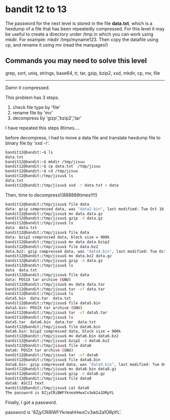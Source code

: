 # bandit 12 to 13

The password for the next level is stored in the file **data.txt**, which is a hexdump of a file that has been repeatedly compressed. For this level it may be useful to create a directory under /tmp in which you can work using mkdir. For example: mkdir /tmp/myname123. Then copy the datafile using cp, and rename it using mv (read the manpages!)

## Commands you may need to solve this level

grep, sort, uniq, strings, base64, tr, tar, gzip, bzip2, xxd, mkdir, cp, mv, file

---

Damn it compressed.

This problem has 3 steps.

1. check file type by 'file'
2. rename file by 'mv'
3. decompress by 'gizp','bzip2','tar'

I have repeated this steps 8times....

before decompress, I had to move a data file and translate hexdump file to binary file by 'xxd -r'.

```bash
bandit12@bandit:~$ ls
data.txt
bandit12@bandit:~$ mkdir /tmp/jisuu
bandit12@bandit:~$ cp data.txt  /tmp/jisuu
bandit12@bandit:~$ cd /tmp/jisuu
bandit12@bandit:/tmp/jisuu$ ls
data.txt
bandit12@bandit:/tmp/jisuu$ xxd -r data.txt > data
```

Then, time to decompress!(888888times!!!!)

```bash
bandit12@bandit:/tmp/jisuu$ file data
data: gzip compressed data, was "data2.bin", last modified: Tue Oct 16 12:00:23 2018, max compression, from Unixd
bandit12@bandit:/tmp/jisuu$ mv data data.gz
bandit12@bandit:/tmp/jisuu$ gzip -d data.gz 
bandit12@bandit:/tmp/jisuu$ ls
data  data.txt
bandit12@bandit:/tmp/jisuu$ file data
data: bzip2 compressed data, block size = 900k
bandit12@bandit:/tmp/jisuu$ mv data data.bzip2
bandit12@bandit:/tmp/jisuu$ file data.bz2 
data.bz2: gzip compressed data, was "data4.bin", last modified: Tue Oct 16 12:00:23 2018, max compression, from Unix
bandit12@bandit:/tmp/jisuu$ mv data.bz2 data.gz
bandit12@bandit:/tmp/jisuu$ gzip -d data.gz 
bandit12@bandit:/tmp/jisuu$ ls
data  data.txt
bandit12@bandit:/tmp/jisuu$ file data
data: POSIX tar archive (GNU)
bandit12@bandit:/tmp/jisuu$ mv data data.tar
bandit12@bandit:/tmp/jisuu$ tar -xf data.tar 
bandit12@bandit:/tmp/jisuu$ ls
data5.bin  data.tar  data.txt
bandit12@bandit:/tmp/jisuu$ file data5.bin 
data5.bin: POSIX tar archive (GNU)
bandit12@bandit:/tmp/jisuu$ tar -xf data5.tar 
bandit12@bandit:/tmp/jisuu$ ls
data5.tar  data6.bin  data.tar  data.txt
bandit12@bandit:/tmp/jisuu$ file data6.bin 
data6.bin: bzip2 compressed data, block size = 900k
bandit12@bandit:/tmp/jisuu$ mv data6.bin data6.bz2
bandit12@bandit:/tmp/jisuu$ bzip2 -d data6.bz2    
bandit12@bandit:/tmp/jisuu$ file data6
data6: POSIX tar archive (GNU)
bandit12@bandit:/tmp/jisuu$ tar -xf data6 
bandit12@bandit:/tmp/jisuu$ file data8.bin 
data8.bin: gzip compressed data, was "data9.bin", last modified: Tue Oct 16 12:00:23 2018, max compression, from Unix
bandit12@bandit:/tmp/jisuu$ mv data8.bin data8.gz
bandit12@bandit:/tmp/jisuu$ gzip -d data8.gz 
bandit12@bandit:/tmp/jisuu$ file data8
data8: ASCII text
bandit12@bandit:/tmp/jisuu$ cat data8
The password is 8ZjyCRiBWFYkneahHwxCv3wb2a1ORpYL
```

Finally, I got a password. 

password is '8ZjyCRiBWFYkneahHwxCv3wb2a1ORpYL'.


